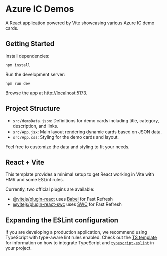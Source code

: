 # Azure IC Demos

A React application powered by Vite showcasing various Azure IC demo cards.

## Getting Started

Install dependencies:
```
npm install
```

Run the development server:
```
npm run dev
```

Browse the app at [http://localhost:5173](http://localhost:5173).

## Project Structure

- `src/demoData.json`: Definitions for demo cards including title, category, description, and links.
- `src/App.jsx`: Main layout rendering dynamic cards based on JSON data.
- `src/App.css`: Styling for the demo cards and layout.

Feel free to customize the data and styling to fit your needs.

## React + Vite

This template provides a minimal setup to get React working in Vite with HMR and some ESLint rules.

Currently, two official plugins are available:

- [@vitejs/plugin-react](https://github.com/vitejs/vite-plugin-react/blob/main/packages/plugin-react) uses [Babel](https://babeljs.io/) for Fast Refresh
- [@vitejs/plugin-react-swc](https://github.com/vitejs/vite-plugin-react/blob/main/packages/plugin-react-swc) uses [SWC](https://swc.rs/) for Fast Refresh

## Expanding the ESLint configuration

If you are developing a production application, we recommend using TypeScript with type-aware lint rules enabled. Check out the [TS template](https://github.com/vitejs/vite/tree/main/packages/create-vite/template-react-ts) for information on how to integrate TypeScript and [`typescript-eslint`](https://typescript-eslint.io) in your project.

